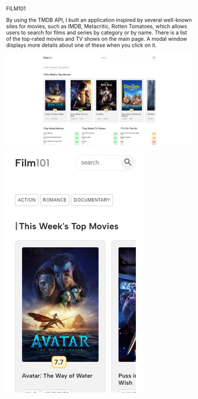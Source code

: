 FILM101

By using the TMDB API, I built an application inspired by several well-known sites for movies, such as IMDB, Metacritic, Rotten Tomatoes, which allows users to search for films and series by category or by name. There is a list of the top-rated movies and TV shows on the main page. A modal window displays more details about one of these when you click on it.

![dektop](imgs\screenshots\film101-desktop.png "Desktop Design")
![mobile](imgs\screenshots\film101-mobile.png "Mobile Design")
